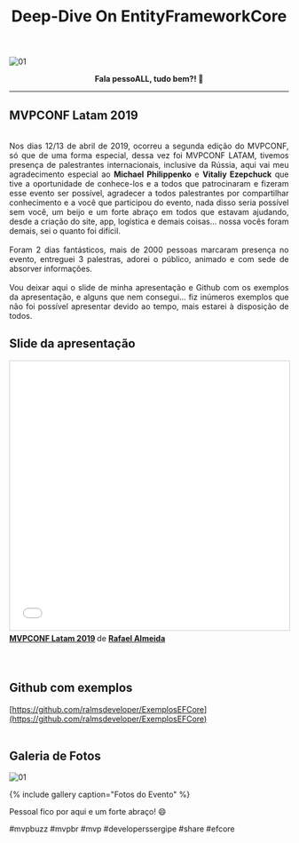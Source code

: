 ﻿---
title: "Deep-Dive On EntityFrameworkCore"
comments: true
excerpt_separator: "Ler mais"
categories:
  - Dica
toc: true
toc_label: "Começando"
categories:
  - Eventos
gallery:
  - url: /assets/images/mvpconf2019/1.jpeg
    image_path: /assets/images/mvpconf2019/1.jpeg
    alt: "MVPCONF 2019"
  - url: /assets/images/mvpconf2019/2.jpeg
    image_path: /assets/images/mvpconf2019/2.jpeg
    alt: "MVPCONF 2019"
  - url: /assets/images/mvpconf2019/3.jpeg
    image_path: /assets/images/mvpconf2019/3.jpeg
    alt: "MVPCONF 2019"
  - url: /assets/images/mvpconf2019/4.jpeg
    image_path: /assets/images/mvpconf2019/4.jpeg
    alt: "MVPCONF 2019"
  - url: /assets/images/mvpconf2019/5.jpeg
    image_path: /assets/images/mvpconf2019/5.jpeg
    alt: "MVPCONF 2019"
  - url: /assets/images/mvpconf2019/6.jpeg
    image_path: /assets/images/mvpconf2019/6.jpeg
  - url: /assets/images/mvpconf2019/7.jpeg
    image_path: /assets/images/mvpconf2019/7.jpeg
  - url: /assets/images/mvpconf2019/8.jpeg
    image_path: /assets/images/mvpconf2019/8.jpeg
  - url: /assets/images/mvpconf2019/9.jpeg
    image_path: /assets/images/mvpconf2019/9.jpeg
    alt: "MVPCONF 2019"
---

![01]({{site.url}}{{site.baseurl}}/assets/images/mvpconf2019/topo.PNG)

<center><strong>Fala pessoALL, tudo bem?! 👊</strong></center>
<hr>


## MVPCONF Latam 2019
<br>
<div style="text-align: justify">
Nos dias 12/13 de abril de 2019, ocorreu a segunda edição do MVPCONF, só que de uma forma especial, dessa vez foi MVPCONF LATAM, tivemos presença de palestrantes internacionais, inclusive da Rússia, aqui vai meu agradecimento especial ao <strong>Michael Philippenko</strong> e <strong>Vitaliy Ezepchuck</strong> que tive a oportunidade de conhece-los e a todos que patrocinaram e fizeram esse evento ser possível, agradecer a todos palestrantes por compartilhar conhecimento e a você que participou do evento, nada disso seria possível sem você, um beijo e um forte abraço em todos que estavam ajudando, desde a criação do site, app, logística e demais coisas... nossa vocês foram demais, sei o quanto foi difícil.
<br><br>
Foram 2 dias fantásticos, mais de 2000 pessoas marcaram presença no evento, entreguei 3 palestras, adorei o público, animado e com sede de absorver informações.
<br><br>
Vou deixar aqui o slide de minha apresentação e Github com os exemplos da apresentação, e alguns que nem consegui... fiz inúmeros exemplos que não foi possível apresentar devido ao tempo, mais estarei à disposição de todos.
</div>
 
## Slide da apresentação
<iframe src="//www.slideshare.net/slideshow/embed_code/key/rrkAZ3wxffR0pb" width="595" height="485" frameborder="0" marginwidth="0" marginheight="0" scrolling="no" style="border:1px solid #CCC; border-width:1px; margin-bottom:5px; max-width: 100%;" allowfullscreen> </iframe> <div style="margin-bottom:5px"> <strong> <a href="//www.slideshare.net/RafaelAlmeida59/mvpconf-latam-2019" title="MVPCONF Latam 2019" target="_blank">MVPCONF Latam 2019</a> </strong> de <strong><a href="https://www.slideshare.net/RafaelAlmeida59" target="_blank">Rafael Almeida</a></strong> </div>
<br><br> 

## Github com exemplos
[https://github.com/ralmsdeveloper/ExemplosEFCore](https://github.com/ralmsdeveloper/ExemplosEFCore) 
<br><br> 

## Galeria de Fotos
![01]({{site.url}}{{site.baseurl}}/assets/images/mvpconf2019/1.jpeg) 

{% include gallery caption="Fotos do Evento" %}


<div class="notice--success">
Pessoal fico por aqui e um forte abraço! 😄
</div>

 #mvpbuzz #mvpbr #mvp #developerssergipe #share #efcore<br><br> 
